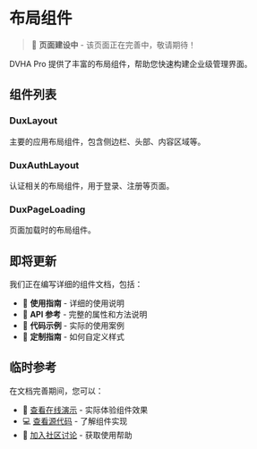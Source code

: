 # 布局组件

> 🚧 **页面建设中** - 该页面正在完善中，敬请期待！

DVHA Pro 提供了丰富的布局组件，帮助您快速构建企业级管理界面。

## 组件列表

### DuxLayout

主要的应用布局组件，包含侧边栏、头部、内容区域等。

### DuxAuthLayout

认证相关的布局组件，用于登录、注册等页面。

### DuxPageLoading

页面加载时的布局组件。

## 即将更新

我们正在编写详细的组件文档，包括：

- 📖 **使用指南** - 详细的使用说明
- 🎯 **API 参考** - 完整的属性和方法说明
- 🧩 **代码示例** - 实际的使用案例
- 🎨 **定制指南** - 如何自定义样式

## 临时参考

在文档完善期间，您可以：

- 🎯 [查看在线演示](https://duxweb.github.io/dvha/start/) - 实际体验组件效果
- 💻 [查看源代码](https://github.com/duxweb/dvha/tree/main/packages/pro/src/components) - 了解组件实现
- 💬 [加入社区讨论](/community) - 获取使用帮助

